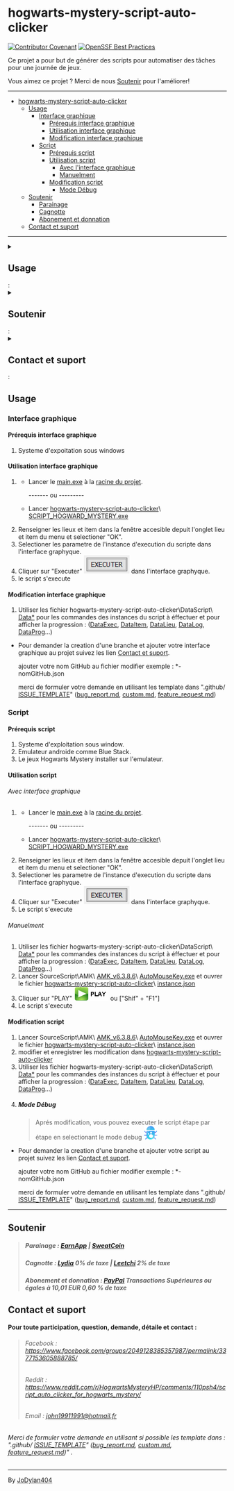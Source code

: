 # hogwarts-mystery-script-auto-clicker
[![Contributor Covenant](https://img.shields.io/badge/Contributor%20Covenant-2.1-4baaaa.svg)](code_of_conduct.md)
[![OpenSSF Best Practices](https://bestpractices.coreinfrastructure.org/projects/6950/badge)](https://bestpractices.coreinfrastructure.org/projects/6950)

Ce projet a pour but de générer des scripts pour automatiser des tâches pour une journée de jeux. 

Vous aimez ce projet ? Merci de nous [Soutenir](#soutenir) pour l'améliorer!

-----------------------------------------------------------------------------------------------------------------------------------------------------------------
- [hogwarts-mystery-script-auto-clicker](#hogwarts-mystery-script-auto-clicker)
  - [Usage](#usage)
    - [Interface graphique](#interface-graphique)
      - [Prérequis interface graphique](#prérequis-interface-graphique)
      - [Utilisation interface graphique](#utilisation-interface-graphique)
      - [Modification interface graphique](#modification-interface-graphique)
    - [Script](#script)
      - [Prérequis script](#prérequis-script)
      - [Utilisation script](#utilisation-script)
        - [Avec l'interface graphique](#avec-interface-graphique)
        - [Manuelment](#manuelment)
      - [Modification script](#modification-script)
        - [Mode Débug](#mode-débug)
  - [Soutenir](#soutenir)
    - [Parainage](#parainage--earnapp--sweatcoin)
    - [Cagnotte](#cagnotte--lydia-0-de-taxe--leetchi-2-de-taxe)
    - [Abonement et donnation](#abonement-et-donnation--paypal--transactions-supérieures-ou-égales-à-1001-eur-060--de-taxe)
  - [Contact et suport](#contact-et-suport)
---------------------------------------------------------------------------------------------------------------------------------------------------------------
<details id=1>
<summary><h2>Usage</h2> : </summary>
  <details id=11>
  <summary><h3>Interface graphique</h3> : </summary>
    <details id=111>
    <summary><h4>Prérequis interface graphique</h4> : </summary>
    bla bla
    </details>
    <details id=112>
    <summary><h4>Utilisation interface graphique</h4> : </summary>
    </details>
    <details id=113>
    <summary><h4>Modification interface graphique</h4> : </summary>
    </details>
  </details>
  <details id=12>
  <summary><h3>Script</h3> : </summary>
  </details>
</details>
<details id=2>
<summary><h2>Soutenir</h2> : </summary>
</details>
<details id=3>
<summary><h2>Contact et suport</h2> : </summary>
</details>

## Usage
### Interface graphique
#### Prérequis interface graphique
1) Systeme d'expoitation sous windows
#### Utilisation interface graphique
1)
    - Lancer le [main.exe](/main.exe "main.exe") à la [racine du projet](https://github.com/JoDylan404/hogwarts-mystery-script-auto-clicker).
    
      ------- ou ---------
    - Lancer [hogwarts-mystery-script-auto-clicker](/hogwarts-mystery-script-auto-clicker)\ [SCRIPT_HOGWARD_MYSTERY.exe](/hogwarts-mystery-script-auto-clicker/SCRIPT_HOGWARD_MYSTERY.exe)
2) Renseigner les lieux et item dans la fenêtre accesible depuit l'onglet lieu et item du menu et selectioner "OK".
3) Selectioner les parametre de l'instance d'execution du scripte dans l'interface graphyque.
3) Cliquer sur "Executer" ![IconeExecuter style="color: #26B260](hogwarts-mystery-script-auto-clicker/img/executer.PNG "IconeExecuter") dans l'interface graphyque.
4) le script s'execute
#### Modification interface graphique
1) Utiliser les fichier hogwarts-mystery-script-auto-clicker\DataScript\ [Data*](hogwarts-mystery-script-auto-clicker/DataScript/) pour les commandes des instances du script à éffectuer et pour afficher la progression : ([DataExec](hogwarts-mystery-script-auto-clicker/DataScript/DataExec), [DataItem](hogwarts-mystery-script-auto-clicker/DataScript/DataItem), [DataLieu](hogwarts-mystery-script-auto-clicker/DataScript/DataLieu), [DataLog](hogwarts-mystery-script-auto-clicker/DataScript/DataLog), [DataProg](hogwarts-mystery-script-auto-clicker/DataScript/DataProg)...)
- Pour demander la creation d'une branche et ajouter votre interface graphique au projet suivez les lien [Contact et suport](#contact-et-suport).

  ajouter votre nom GitHub au fichier modifier exemple : *-nomGitHub.json

  merci de formuler votre demande en utilisant les template dans ".github/ [ISSUE_TEMPLATE](.github/ISSUE_TEMPLATE/)" ([bug_report.md](.github/ISSUE_TEMPLATE/bug_report.md), [custom.md](.github/ISSUE_TEMPLATE/custom.md), [feature_request.md](.github/ISSUE_TEMPLATE/feature_request.md))

### Script
#### Prérequis script
1) Systeme d'exploitation sous window.
2) Emulateur androide comme Blue Stack.
3) Le jeux Hogwarts Mystery installer sur l'emulateur.
#### Utilisation script
###### Avec interface graphique
  1)
      - Lancer le [main.exe](/main.exe "main.exe") à la [racine du projet](https://github.com/JoDylan404/hogwarts-mystery-script-auto-clicker).
    
        ------- ou ---------
      - Lancer [hogwarts-mystery-script-auto-clicker](/hogwarts-mystery-script-auto-clicker)\ [SCRIPT_HOGWARD_MYSTERY.exe](/hogwarts-mystery-script-auto-clicker/SCRIPT_HOGWARD_MYSTERY.exe)
  2) Renseigner les lieux et item dans la fenêtre accesible depuit l'onglet lieu et item du menu et selectioner "OK".
  3) Selectioner les parametre de l'instance d'execution du scripte dans l'interface graphyque.
  4) Cliquer sur "Executer" ![IconeExecuter color=#26B260](hogwarts-mystery-script-auto-clicker/img/executer.PNG "IconeExecuter") dans l'interface graphyque.
  5) Le script s'execute
###### Manuelment
  1) Utiliser les fichier hogwarts-mystery-script-auto-clicker\DataScript\ [Data*](hogwarts-mystery-script-auto-clicker/DataScript/) pour les commandes des instances du script à éffectuer et pour afficher la progression : ([DataExec](hogwarts-mystery-script-auto-clicker/DataScript/DataExec), [DataItem](hogwarts-mystery-script-auto-clicker/DataScript/DataItem), [DataLieu](hogwarts-mystery-script-auto-clicker/DataScript/DataLieu), [DataLog](hogwarts-mystery-script-auto-clicker/DataScript/DataLog), [DataProg](hogwarts-mystery-script-auto-clicker/DataScript/DataProg)...)
  2) Lancer SourceScript\AMK\ [AMK_v6.3.8.6](SourceScript/AMK/AMK_v6.3.8.6)\ [AutoMouseKey.exe](SourceScript/AMK/AMK_v6.3.8.6/AutoMouseKey.exe) et ouvrer le fichier [hogwarts-mystery-script-auto-clicker](hogwarts-mystery-script-auto-clicker)\ [instance.json](hogwarts-mystery-script-auto-clicker/instance.json)
  3) Cliquer sur "PLAY" ![IconePlay](SourceScript/AMK/AMK_v6.3.8.6/images/start.png "IconePlay") ou ["Shif" + "F1"]
  4) Le script s'execute
#### Modification script
1) Lancer SourceScript\AMK\ [AMK_v6.3.8.6](SourceScript/AMK/AMK_v6.3.8.6)\ [AutoMouseKey.exe](SourceScript/AMK/AMK_v6.3.8.6/AutoMouseKey.exe) et ouvrer le fichier [hogwarts-mystery-script-auto-clicker](hogwarts-mystery-script-auto-clicker)\ [instance.json](hogwarts-mystery-script-auto-clicker/instance.json)
2) modifier et enregistrer les modification dans [hogwarts-mystery-script-auto-clicker](hogwarts-mystery-script-auto-clicker)
3) Utiliser les fichier hogwarts-mystery-script-auto-clicker\DataScript\ [Data*](hogwarts-mystery-script-auto-clicker/DataScript/) pour les commandes des instances du script à éffectuer et pour afficher la progression : ([DataExec](hogwarts-mystery-script-auto-clicker/DataScript/DataExec), [DataItem](hogwarts-mystery-script-auto-clicker/DataScript/DataItem), [DataLieu](hogwarts-mystery-script-auto-clicker/DataScript/DataLieu), [DataLog](hogwarts-mystery-script-auto-clicker/DataScript/DataLog), [DataProg](hogwarts-mystery-script-auto-clicker/DataScript/DataProg)...)
4) ##### Mode Débug 
    > Aprés modification, vous pouvez executer le script étape par étape en selectionant le mode debug ![IconeDebug](SourceScript/AMK/AMK_v6.3.8.6/images/debug.png "IconeDebug")
    
- Pour demander la creation d'une branche et ajouter votre script au projet suivez les lien [Contact et suport](#contact-et-suport).

  ajouter votre nom GitHub au fichier modifier exemple : *-nomGitHub.json
  
    merci de formuler votre demande en utilisant les template dans ".github/ [ISSUE_TEMPLATE](.github/ISSUE_TEMPLATE/)" ([bug_report.md](.github/ISSUE_TEMPLATE/bug_report.md), [custom.md](.github/ISSUE_TEMPLATE/custom.md), [feature_request.md](.github/ISSUE_TEMPLATE/feature_request.md))
---------------------------------------------------------------------------------------------------------------------------------------------------------------
## Soutenir
> ##### Parainage : <a href="https://earnapp.com/i/83x6lce">EarnApp</a> | <a href="https://sweatco.in/hi/jodylan">SweatCoin</a>
> ##### Cagnotte : <a href="https://lydia-app.com/pots?id=hogwarts-mystery-script-auto-clicker">Lydia</a> 0% de taxe | <a href="https://www.leetchi.com/c/script-auto-clicker-hogwarts-mystery">Leetchi</a> 2% de taxe
> ##### Abonement et donnation : <a href="https://www.paypal.com/donate/?hosted_button_id=2LXKW9JGBMFM6">PayPal</a>  Transactions Supérieures ou égales à 10,01 EUR 0,60 % de taxe
## Contact et suport
#### Pour toute participation, question, demande, détaile et contact : 
> ###### Facebook : https://www.facebook.com/groups/2049128385357987/permalink/3377153605888785/
> ###### Reddit : https://www.reddit.com/r/HogwartsMysteryHP/comments/110psh4/script_auto_clicker_for_hogwarts_mystery/
> ###### Email : john19911991@hotmail.fr
###### Merci de formuler votre demande en utilisant si possible les template dans : ".github/ [ISSUE_TEMPLATE](.github/ISSUE_TEMPLATE/)" ([bug_report.md](.github/ISSUE_TEMPLATE/bug_report.md), [custom.md](.github/ISSUE_TEMPLATE/custom.md), [feature_request.md](.github/ISSUE_TEMPLATE/feature_request.md))" .
---
By [JoDylan404](https://github.com/JoDylan404)
